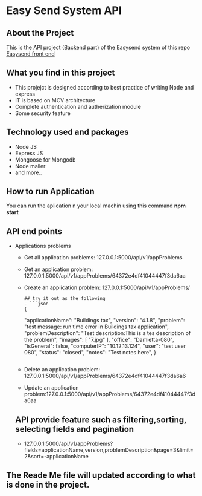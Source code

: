 # Easy Send System API

## About the Project

This is the API project (Backend part) of the Easysend system of this repo [Easysend front end](https://github.com/Tamer-E-Amer/Easy-Send-System)

## What you find in this project

- This projejct is designed according to best practice of writing Node and express
- IT is based on MCV architecture
- Complete authentication and autherization module
- Some security feature

## Technology used and packages

- Node JS
- Express JS
- Mongoose for Mongodb
- Node mailer
- and more..

## How to run Application

You can run the aplication n your local machin using this command **npm start**

## API end points

- Applications problems

  - Get all application problems: 127.0.0.1:5000/api/v1/appProblems
  - Get an application problem: 127.0.0.1:5000/api/v1/appProblems/64372e4df41044447f3da6aa
  - Create an application problem: 127.0.0.1:5000/api/v1/appProblems/

        ## try it out as the following
        - ```json
        {

    "applicationName": "Buildings tax",
    "version": "4.1.8",
    "problem": "test message: run time error in Buildings tax application",
    "problemDescription": "Test description:This is a tes description of the problem",
    "images": [
    "7.jpg"
    ],
    "office": "Damietta-080",
    "isGeneral": false,
    "computerIP": "10.12.13.124",
    "user": "test user 080",
    "status": "closed",
    "notes": "Test notes here",
    }
    ```

  - Delete an application problem: 127.0.0.1:5000/api/v1/appProblems/64372e4df41044447f3da6a6
  - Update an application problem:127.0.0.1:5000/api/v1/appProblems/64372e4df41044447f3da6aa

  ## API provide feature such as filtering,sorting, selecting fields and pagination

  - 127.0.0.1:5000/api/v1/appProblems?fields=applicationName,version,problemDescription&page=3&limit=2&sort=-applicationName

## The Reade Me file will updated according to what is done in the project.
